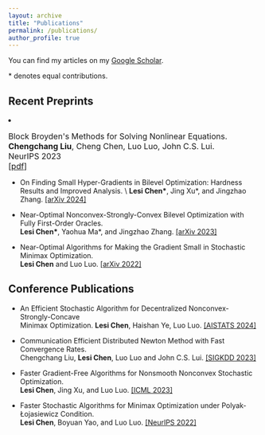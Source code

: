```yaml
---
layout: archive
title: "Publications"
permalink: /publications/
author_profile: true
---
```


You can find my articles on my [Google Scholar](https://scholar.google.com/citations?user=ynGzhugAAAAJ&hl=en&oi=ao). 

 \* denotes equal contributions.

## Recent Preprints 

<li><p> <font size="3"> Block Broyden's Methods for Solving Nonlinear Equations. <br />
<b>Chengchang Liu</b>, Cheng Chen, Luo Luo, John C.S. Lui.<br />
NeurIPS 2023<br />
<a href="https://openreview.net/pdf?id=hHv3UuffXV">[pdf]</a> </font> </p>
</li>

* On Finding Small Hyper-Gradients in Bilevel Optimization: Hardness Results and Improved Analysis. \ 
  **Lesi Chen\***, Jing Xu\*, and Jingzhao Zhang. [[arXiv 2024]](https://arxiv.org/abs/2301.00712)
  
* Near-Optimal Nonconvex-Strongly-Convex Bilevel Optimization with Fully First-Order Oracles. \
   **Lesi Chen\***, Yaohua Ma\*, and Jingzhao Zhang. [[arXiv 2023]](https://arxiv.org/abs/2306.14853)
  
* Near-Optimal Algorithms for Making the Gradient Small in Stochastic Minimax Optimization. \
  **Lesi Chen** and Luo Luo. [[arXiv 2022]](https://arxiv.org/abs/2208.05925)
</font>

## Conference Publications

* An Efficient Stochastic Algorithm for Decentralized Nonconvex-Strongly-Concave \
  Minimax Optimization. **Lesi Chen**, Haishan Ye, Luo Luo. [[AISTATS 2024]](https://arxiv.org/abs/2212.02387)

* Communication Efficient Distributed Newton Method with Fast Convergence Rates. \
  Chengchang Liu, **Lesi Chen**, Luo Luo and John C.S. Lui. [[SIGKDD 2023]](https://arxiv.org/abs/2305.17945)

* Faster Gradient-Free Algorithms for Nonsmooth Nonconvex Stochastic Optimization. \
  **Lesi Chen**, Jing Xu, and Luo Luo. [[ICML 2023]](https://arxiv.org/abs/2301.06428)
  
* Faster Stochastic Algorithms for Minimax Optimization under Polyak-Łojasiewicz Condition. \
  **Lesi Chen**, Boyuan Yao, and Luo Luo. [[NeurIPS 2022]](https://arxiv.org/abs/2307.15868) 
  
  
